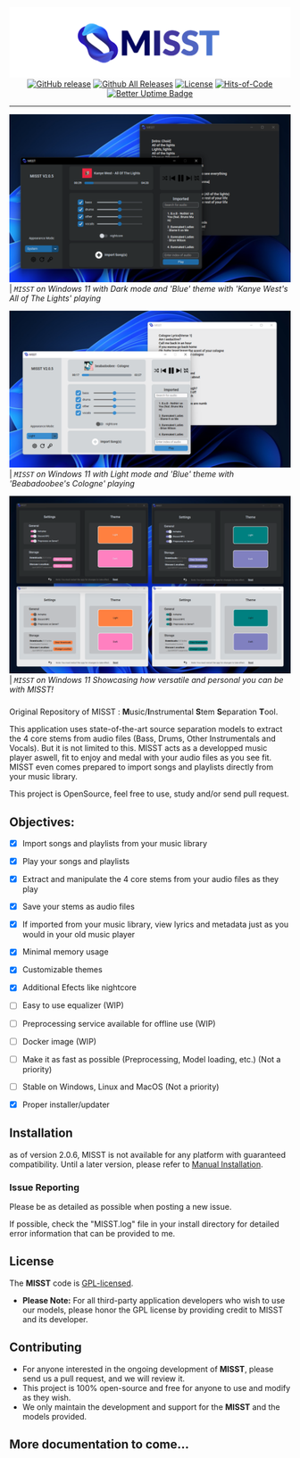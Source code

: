 <div align="center">

[![](./src/Assets/banner.png)](https://github.com/Frikallo/MISST)
[![GitHub release](https://img.shields.io/github/release/frikallo/misst.svg)](https://github.com/Frikallo/MISST/releases/latest) [![Github All Releases](https://img.shields.io/github/downloads/frikallo/misst/total?color=blue)](https://github.com/Frikallo/MISST/releases/latest) [![License](https://img.shields.io/github/license/frikallo/misst?color=blue)](https://github.com/Frikallo/MISST/blob/main/LICENSE) [![Hits-of-Code](https://hitsofcode.com/github/frikallo/MISST?branch=main)](https://github.com/Frikallo/MISST/graphs/contributors) [![Better Uptime Badge](https://betteruptime.com/status-badges/v1/monitor/i55r.svg)](https://betteruptime.com/?utm_source=status_badge)

</div>

---

![](./src/Assets/showcaseimage1.png)
| _`MISST` on Windows 11 with Dark mode and 'Blue' theme with 'Kanye West's All of The Lights' playing_

![](./src/Assets/showcaseimage2.png)
| _`MISST` on Windows 11 with Light mode and 'Blue' theme with 'Beabadoobee's Cologne' playing_

![](./src/Assets/showcaseimage3.png)
| _`MISST` on Windows 11 Showcasing how versatile and personal you can be with MISST!_

###

Original Repository of MISST : **M**usic/**I**nstrumental **S**tem **S**eparation **T**ool.

This application uses state-of-the-art source separation models to extract the 4 core stems from audio files (Bass, Drums, Other Instrumentals and Vocals). But it is not limited to this. MISST acts as a developped music player aswell, fit to enjoy and medal with your audio files as you see fit. MISST even comes prepared to import songs and playlists directly from your music library.

This project is OpenSource, feel free to use, study and/or send pull request.

## Objectives:
- [x] Import songs and playlists from your music library
- [x] Play your songs and playlists
- [x] Extract and manipulate the 4 core stems from your audio files as they play
- [x] Save your stems as audio files
- [x] If imported from your music library, view lyrics and metadata just as you would in your old music player
- [x] Minimal memory usage
- [x] Customizable themes
- [x] Additional Efects like nightcore
- [ ] Easy to use equalizer (WIP)
- [ ] Preprocessing service available for offline use (WIP)
- [ ] Docker image (WIP)
- [ ] Make it as fast as possible (Preprocessing, Model loading, etc.) (Not a priority)
- [ ] Stable on Windows, Linux and MacOS (Not a priority)
- [x] Proper installer/updater


## Installation
as of version 2.0.6, MISST is not available for any platform with guaranteed compatibility. Until a later version, please refer to [Manual Installation](https://github.com/Frikallo/MISST/#manual-installation-for-developers). 


### Issue Reporting

Please be as detailed as possible when posting a new issue. 

If possible, check the "MISST.log" file in your install directory for detailed error information that can be provided to me.

## License

The **MISST** code is [GPL-licensed](LICENSE). 

- **Please Note:** For all third-party application developers who wish to use our models, please honor the GPL license by providing credit to MISST and its developer.

## Contributing

- For anyone interested in the ongoing development of **MISST**, please send us a pull request, and we will review it. 
- This project is 100% open-source and free for anyone to use and modify as they wish. 
- We only maintain the development and support for the **MISST** and the models provided. 

## More documentation to come...
